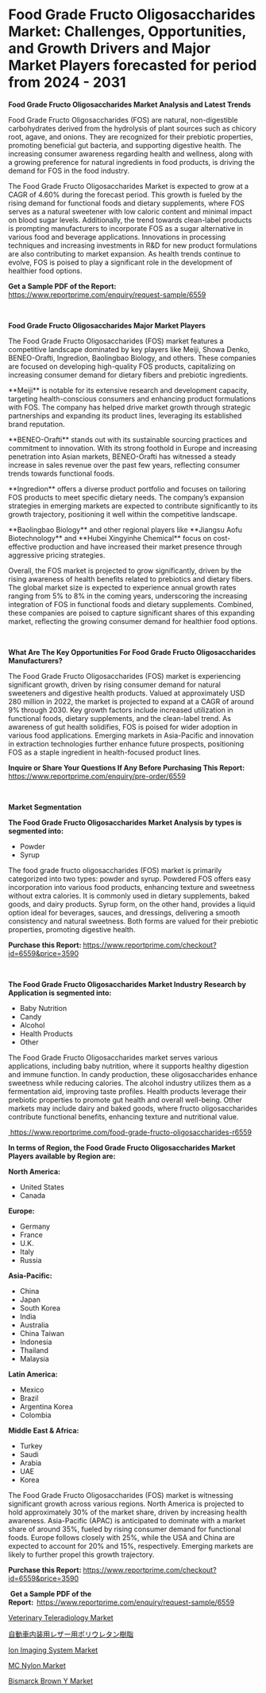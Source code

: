 <p><h1>Food Grade Fructo Oligosaccharides Market: Challenges, Opportunities, and Growth Drivers and Major Market Players forecasted for period from 2024 - 2031</h1></p><p><strong>Food Grade Fructo Oligosaccharides Market Analysis and Latest Trends</strong></p>
<p><p>Food Grade Fructo Oligosaccharides (FOS) are natural, non-digestible carbohydrates derived from the hydrolysis of plant sources such as chicory root, agave, and onions. They are recognized for their prebiotic properties, promoting beneficial gut bacteria, and supporting digestive health. The increasing consumer awareness regarding health and wellness, along with a growing preference for natural ingredients in food products, is driving the demand for FOS in the food industry. </p><p>The Food Grade Fructo Oligosaccharides Market is expected to grow at a CAGR of 4.60% during the forecast period. This growth is fueled by the rising demand for functional foods and dietary supplements, where FOS serves as a natural sweetener with low caloric content and minimal impact on blood sugar levels. Additionally, the trend towards clean-label products is prompting manufacturers to incorporate FOS as a sugar alternative in various food and beverage applications. Innovations in processing techniques and increasing investments in R&D for new product formulations are also contributing to market expansion. As health trends continue to evolve, FOS is poised to play a significant role in the development of healthier food options.</p></p>
<p><strong>Get a Sample PDF of the Report:&nbsp;</strong> <a href="https://www.reportprime.com/enquiry/request-sample/6559">https://www.reportprime.com/enquiry/request-sample/6559</a></p>
<p>&nbsp;</p>
<p><strong>Food Grade Fructo Oligosaccharides Major Market Players</strong></p>
<p><p>The Food Grade Fructo Oligosaccharides (FOS) market features a competitive landscape dominated by key players like Meiji, Showa Denko, BENEO-Orafti, Ingredion, Baolingbao Biology, and others. These companies are focused on developing high-quality FOS products, capitalizing on increasing consumer demand for dietary fibers and prebiotic ingredients.</p><p>**Meiji** is notable for its extensive research and development capacity, targeting health-conscious consumers and enhancing product formulations with FOS. The company has helped drive market growth through strategic partnerships and expanding its product lines, leveraging its established brand reputation.</p><p>**BENEO-Orafti** stands out with its sustainable sourcing practices and commitment to innovation. With its strong foothold in Europe and increasing penetration into Asian markets, BENEO-Orafti has witnessed a steady increase in sales revenue over the past few years, reflecting consumer trends towards functional foods.</p><p>**Ingredion** offers a diverse product portfolio and focuses on tailoring FOS products to meet specific dietary needs. The company’s expansion strategies in emerging markets are expected to contribute significantly to its growth trajectory, positioning it well within the competitive landscape.</p><p>**Baolingbao Biology** and other regional players like **Jiangsu Aofu Biotechnology** and **Hubei Xingyinhe Chemical** focus on cost-effective production and have increased their market presence through aggressive pricing strategies. </p><p>Overall, the FOS market is projected to grow significantly, driven by the rising awareness of health benefits related to prebiotics and dietary fibers. The global market size is expected to experience annual growth rates ranging from 5% to 8% in the coming years, underscoring the increasing integration of FOS in functional foods and dietary supplements. Combined, these companies are poised to capture significant shares of this expanding market, reflecting the growing consumer demand for healthier food options.</p></p>
<p>&nbsp;</p>
<p><strong>What Are The Key Opportunities For Food Grade Fructo Oligosaccharides Manufacturers?</strong></p>
<p><p>The Food Grade Fructo Oligosaccharides (FOS) market is experiencing significant growth, driven by rising consumer demand for natural sweeteners and digestive health products. Valued at approximately USD 280 million in 2022, the market is projected to expand at a CAGR of around 9% through 2030. Key growth factors include increased utilization in functional foods, dietary supplements, and the clean-label trend. As awareness of gut health solidifies, FOS is poised for wider adoption in various food applications. Emerging markets in Asia-Pacific and innovation in extraction technologies further enhance future prospects, positioning FOS as a staple ingredient in health-focused product lines.</p></p>
<p><strong>Inquire or Share Your Questions If Any Before Purchasing This Report:</strong> <a href="https://www.reportprime.com/enquiry/pre-order/6559">https://www.reportprime.com/enquiry/pre-order/6559</a></p>
<p>&nbsp;</p>
<p><strong>Market Segmentation</strong></p>
<p><strong>The Food Grade Fructo Oligosaccharides Market Analysis by types is segmented into:</strong></p>
<p><ul><li>Powder</li><li>Syrup</li></ul></p>
<p><p>The food grade fructo oligosaccharides (FOS) market is primarily categorized into two types: powder and syrup. Powdered FOS offers easy incorporation into various food products, enhancing texture and sweetness without extra calories. It is commonly used in dietary supplements, baked goods, and dairy products. Syrup form, on the other hand, provides a liquid option ideal for beverages, sauces, and dressings, delivering a smooth consistency and natural sweetness. Both forms are valued for their prebiotic properties, promoting digestive health.</p></p>
<p><strong>Purchase this Report:&nbsp;</strong><a href="https://www.reportprime.com/checkout?id=6559&price=3590">https://www.reportprime.com/checkout?id=6559&price=3590</a></p>
<p>&nbsp;</p>
<p><strong>The Food Grade Fructo Oligosaccharides Market Industry Research by Application is segmented into:</strong></p>
<p><ul><li>Baby Nutrition</li><li>Candy</li><li>Alcohol</li><li>Health Products</li><li>Other</li></ul></p>
<p><p>The Food Grade Fructo Oligosaccharides market serves various applications, including baby nutrition, where it supports healthy digestion and immune function. In candy production, these oligosaccharides enhance sweetness while reducing calories. The alcohol industry utilizes them as a fermentation aid, improving taste profiles. Health products leverage their prebiotic properties to promote gut health and overall well-being. Other markets may include dairy and baked goods, where fructo oligosaccharides contribute functional benefits, enhancing texture and nutritional value.</p></p>
<p><a href="https://www.reportprime.com/food-grade-fructo-oligosaccharides-r6559">&nbsp;https://www.reportprime.com/food-grade-fructo-oligosaccharides-r6559</a></p>
<p><strong>In terms of Region, the Food Grade Fructo Oligosaccharides Market Players available by Region are:</strong></p>
<p>
    <p> <strong> North America: </strong>
        <ul>
            <li>United States</li>
            <li>Canada</li>
        </ul>
        </p> 
    <p> <strong> Europe: </strong>
        <ul>
            <li>Germany</li>
            <li>France</li>
            <li>U.K.</li>
            <li>Italy</li>
            <li>Russia</li>
        </ul>
        </p> 
    <p> <strong> Asia-Pacific: </strong>
        <ul>
            <li>China</li>
            <li>Japan</li>
            <li>South Korea</li>
            <li>India</li>
            <li>Australia</li>
            <li>China Taiwan</li>
            <li>Indonesia</li>
            <li>Thailand</li>
            <li>Malaysia</li>
        </ul>
        </p> 
    <p> <strong> Latin America: </strong>
        <ul>
            <li>Mexico</li>
            <li>Brazil</li>
            <li>Argentina Korea</li>
            <li>Colombia</li>
        </ul>
        </p> 
    <p> <strong> Middle East & Africa: </strong>
        <ul>
            <li>Turkey</li>
            <li>Saudi</li>
            <li>Arabia</li>
            <li>UAE</li>
            <li>Korea</li>
        </ul>
    </p>
    </p>
<p><p>The Food Grade Fructo Oligosaccharides (FOS) market is witnessing significant growth across various regions. North America is projected to hold approximately 30% of the market share, driven by increasing health awareness. Asia-Pacific (APAC) is anticipated to dominate with a market share of around 35%, fueled by rising consumer demand for functional foods. Europe follows closely with 25%, while the USA and China are expected to account for 20% and 15%, respectively. Emerging markets are likely to further propel this growth trajectory.</p></p>
<p><strong>Purchase this Report: </strong><a href="https://www.reportprime.com/checkout?id=6559&price=3590">https://www.reportprime.com/checkout?id=6559&price=3590</a></p>
<p>&nbsp;<strong>Get a Sample PDF of the Report:&nbsp;&nbsp;</strong><a href="https://www.reportprime.com/enquiry/request-sample/6559">https://www.reportprime.com/enquiry/request-sample/6559</a></p>
<p><strong></strong></p>
<p><p><a href="https://medium.com/@cpierre31945/the-veterinary-teleradiology-market-has-grown-significantly-as-a-result-of-several-important-a15a3826b6e9?postPublishedType=initial">Veterinary Teleradiology Market</a></p><p><a href="https://medium.com/@jackybrekke_41148/%E8%87%AA%E5%8B%95%E8%BB%8A%E5%86%85%E8%A3%85%E3%83%AC%E3%82%B6%E3%83%BC%E7%94%A3%E6%A5%AD%E5%88%86%E6%9E%90%E3%83%AC%E3%83%9D%E3%83%BC%E3%83%88-%E7%A8%AE%E9%A1%9E-%E4%B9%BE%E5%BC%8F%E3%83%97%E3%83%AD%E3%82%BB%E3%82%B9%E5%90%88%E6%88%90%E7%9A%AE%E9%9D%A9-%E4%B9%BE%E5%BC%8F%E3%83%97%E3%83%AD%E3%82%BB%E3%82%B9%E5%90%88%E6%88%90%E7%9A%AE%E9%9D%A9-%E7%94%A8%E9%80%94-%E3%82%B7%E3%83%BC%E3%83%88-%E5%86%85%E8%A3%85-%E3%83%80%E3%83%83%E3%82%B7%E3%83%A5%E3%83%9C%E3%83%BC%E3%83%89-%E3%81%9D%E3%81%AE%E4%BB%96-%E5%9C%B0%E5%9F%9F-%E7%AB%B6%E4%BA%89%E6%88%A6%E7%95%A5%E3%81%AB%E5%9F%BA%E3%81%A5%E3%81%8F%E8%87%AA%E5%8B%95%E8%BB%8A%E5%86%85%E8%A3%85%E3%83%AC%E3%82%B6%E3%83%BC%E7%94%A8%E3%83%9D%E3%83%AA%E3%82%A6%E3%83%AC%E3%82%BF%E3%83%B3%E6%A8%B9%E8%84%82%E5%B8%82%E5%A0%B4%E3%81%AE%E8%A6%8F%E6%A8%A1-9e72ef7ae24e?postPublishedType=initial">自動車内装用レザー用ポリウレタン樹脂</a></p><p><a href="https://www.linkedin.com/pulse/global-ion-imaging-system-market-size-trends-analysis-regional-obgcf?trackingId=5cAm0xq6RZKlCvR17PAshw%3D%3D">Ion Imaging System Market</a></p><p><a href="https://issuu.com/reportprime-2/docs/mc-nylon-market-size-2030.pptx_35ea758d1c1c08">MC Nylon Market</a></p><p><a href="https://issuu.com/reportprime-2/docs/bismarck-brown-y-market-size-2030.p_b99141b3463e3e">Bismarck Brown Y Market</a></p></p>